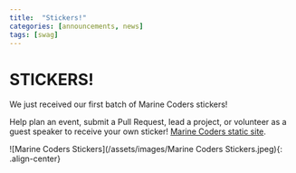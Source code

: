 ```yaml
---
title:  "Stickers!"
categories: [announcements, news]
tags: [swag]
---
```

#  STICKERS!  

We just received our first batch of Marine Coders stickers! 

Help plan an event, submit a Pull Request, lead a project, or volunteer as a guest speaker to receive your own sticker! [Marine Coders static site](https://marinecoders.github.io/).

![Marine Coders Stickers](/assets/images/Marine Coders Stickers.jpeg){: .align-center} 
